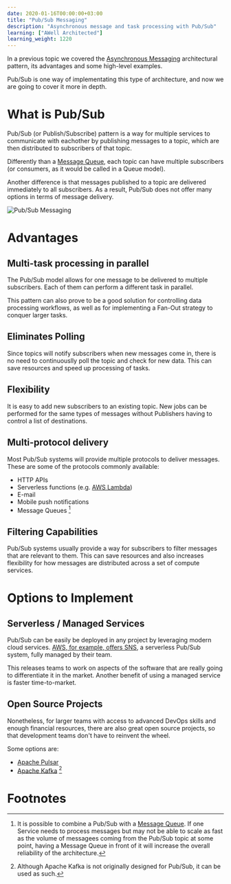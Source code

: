 ```yaml
---
date: 2020-01-16T00:00:00+03:00
title: "Pub/Sub Messaging"
description: "Asynchronous message and task processing with Pub/Sub"
learning: ["AWell Architected"]
learning_weight: 1220
---
```


In a previous topic we covered the [Asynchronous Messaging](/knowledge-base/architectural-patterns/asynchronous-messaging/?utm_source=dashbird-site&utm_medium=article&utm_campaign=knowledge-base&utm_content=architectural-patterns) architectural pattern, its advantages and some high-level examples.

Pub/Sub is one way of implementating this type of architecture, and now we are going to cover it more in depth.

# What is Pub/Sub

Pub/Sub (or Publish/Subscribe) pattern is a way for multiple services to communicate with eachother by publishing messages to a topic, which are then distributed to subscribers of that topic.

Differently than a [Message Queue](/knowledge-base/architectural-patterns/message-queue/?utm_source=dashbird-site&utm_medium=article&utm_campaign=knowledge-base&utm_content=architectural-patterns), each topic can have multiple subscribers (or consumers, as it would be called in a Queue model).

Another difference is that messages published to a topic are delivered immediately to all subscribers. As a result, Pub/Sub does not offer many options in terms of message delivery.

![Pub/Sub Messaging](/images/knowledge-base/architecture/pub-sub-messaging.png)


# Advantages

## Multi-task processing in parallel

The Pub/Sub model allows for one message to be delivered to multiple subscribers. Each of them can perform a different task in parallel. 

This pattern can also prove to be a good solution for controlling data processing workflows, as well as for implementing a Fan-Out strategy to conquer larger tasks.


## Eliminates Polling

Since topics will notify subscribers when new messages come in, there is no need to continuouslly poll the topic and check for new data. This can save resources and speed up processing of tasks.


## Flexibility

It is easy to add new subscribers to an existing topic. New jobs can be performed for the same types of messages without Publishers having to control a list of destinations.


## Multi-protocol delivery

Most Pub/Sub systems will provide multiple protocols to deliver messages. These are some of the protocols commonly available:

* HTTP APIs
* Serverless functions (e.g. [AWS Lambda](/knowledge-base/aws-lambda/introduction-to-aws-lambda/?utm_source=dashbird-site&utm_medium=article&utm_campaign=knowledge-base&utm_content=architectural-patterns))
* E-mail
* Mobile push notifications
* Message Queues [^1]


## Filtering Capabilities

Pub/Sub systems usually provide a way for subscribers to filter messages that are relevant to them. This can save resources and also increases flexibility for how messages are distributed across a set of compute services.


# Options to Implement

## Serverless / Managed Services

Pub/Sub can be easily be deployed in any project by leveraging modern cloud services. [AWS, for example, offers SNS](https://aws.amazon.com/sns/), a serverless Pub/Sub system, fully managed by their team.

This releases teams to work on aspects of the software that are really going to differentiate it in the market. Another benefit of using a managed service is faster time-to-market.


## Open Source Projects

Nonetheless, for larger teams with access to advanced DevOps skills and enough financial resources, there are also great open source projects, so that development teams don't have to reinvent the wheel.

Some options are:

* [Apache Pulsar](https://pulsar.apache.org/)
* [Apache Kafka](https://site:kafka.apache.org) [^2]


# Footnotes

[^1]:
    It is possible to combine a Pub/Sub with a [Message Queue](/knowledge-base/architectural-patterns/message-queue/?utm_source=dashbird-site&utm_medium=article&utm_campaign=knowledge-base&utm_content=architectural-patterns). If one Service needs to process messages but may not be able to scale as fast as the volume of messagees coming from the Pub/Sub topic at some point, having a Message Queue in front of it will increase the overall reliability of the architecture.

[^2]:
    Although Apache Kafka is not originally designed for Pub/Sub, it can be used as such.
